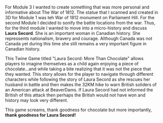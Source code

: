 For Module 3 I wanted to create something that was more personal and informative about The War of 1812. The statue that I scanned and created in 3D for Module 1 was teh War of 1812 monument on Parliament Hill. For the second Module I decided to sonify the battle locations from the war. Thus, for the third module I wanted to move into a micro-history and discuss **Laura Secord**. She is an important woman in Canadian history. She repressents nationalism, bravery and courage. Although Canada was not Canada yet during this time she still remains a very important figure in Canadian history.

This Twine Game titled "Laura Secord: More Than Chocolate" allows players to imagine themselves as a child again enjoying a piece of chocolate...and while taking a bite realizing that it was not the piece that they wanted. This story allows for the player to navigate through different characters while following the story of Laura Secord as she rescues her husband in battle and then makes the 32KM hike to warn British soliders of an American attack at BeaverDams. If Laura Secord had not informed the British of this attack then perhaps the British would not have won and history may look very different.

This game screams, thank goodness for chocolate but more importantly, **thank goodness for Laura Secord!**
